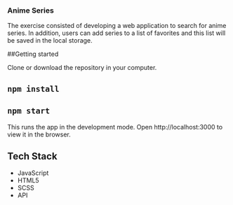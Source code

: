 ### Anime Series

The exercise consisted of developing a web application to search for anime series. In addition, users can add series to a list of favorites and this list will be saved in the local storage. 

##Getting started 

Clone or download the repository in your computer.

## `npm install`

## `npm start`

This runs the app in the development mode.
Open http://localhost:3000 to view it in the browser.

## Tech Stack

- JavaScript
- HTML5
- SCSS
- API

